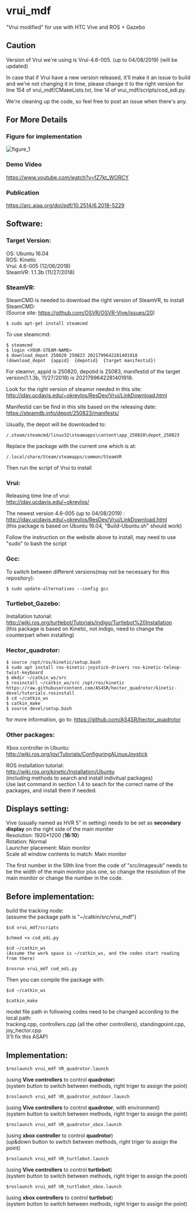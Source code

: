 # vrui_mdf
"Vrui modified" for use with HTC Vive and ROS + Gazebo 

## Caution

Version of Vrui we're using is Vrui-4.6-005. (up to 04/08/2019)
(will be updated)

In case that if Vrui have a new version released, it'll make it an issue to build and we're not changing it in time, 
please change it to the right version for line 154 of vrui_mdf/CMakeLists.txt, line 14 of vrui_mdf/scripts/cod_edi.py.

We're cleaning up the code, so feel free to post an issue when there's any.

## For More Details
### Figure for implementation

![figure_1](https://user-images.githubusercontent.com/24307076/42660737-0c8e63b0-85fa-11e8-95ff-bbf9ec9a4d53.png)

### Demo Video 

https://www.youtube.com/watch?v=fZ7kt_WORCY

### Publication
https://arc.aiaa.org/doi/pdf/10.2514/6.2018-5229

## Software:
### Target Version:
OS:        Ubuntu 16.04<br />
ROS:       Kinetic<br />
Vrui:      4.6-005 (12/06/2018)<br />
SteamVR:   1.1.3b (11/27/2018)<br />

### SteamVR:
SteamCMD is needed to download the right version of SteamVR, to install SteamCMD:<br />
(Source site: https://github.com/OSVR/OSVR-Vive/issues/20)

	$ sudo apt-get install steamcmd
	
To use steamcmd:

	$ steamcmd
	$ login <YOUR-STEAM-NAME>  
	$ download_depot 250820 250823 2021799642281401918
	(download_depot  {appid}  {depotid}  {target manifestid})

For steamvr, appid is 250820, depotid is 25083, manifestid of the target version(1.1.3b, 11/27/2018) is 2021799642281401918.<br />

Look for the right version of steamvr needed in this site:<br />
http://idav.ucdavis.edu/~okreylos/ResDev/Vrui/LinkDownload.html

Manifestid can be find in this site based on the releasing date:<br />
https://steamdb.info/depot/250823/manifests/

Usually, the depot will be downloaded to:

	/.steam/steamcmd/linux32\steamapps\content\app_250820\depot_250823

Replace the package with the current one which is at:<br />

	/.local/share/Steam/steamapps/common/SteamVR

Then run the script of Vrui to install<br />


### Vrui:
Releasing time line of vrui: <br />
http://idav.ucdavis.edu/~okreylos/

The newest version 4.6-005 (up to 04/08/2019) :<br />
http://idav.ucdavis.edu/~okreylos/ResDev/Vrui/LinkDownload.html<br />
(this package is based on Ubuntu 16.04, "Build-Ubuntu.sh" should work)

Follow the instruction on the website above to install, may need to use "sudo" to bash the script<br />

### Gcc:
To switch between different versions(may not be necessary for this repository):

	$ sudo update-alternatives --config gcc
	
### Turtlebot_Gazebo:

Installation tutorial: <br />
http://wiki.ros.org/turtlebot/Tutorials/indigo/Turtlebot%20Installation<br />
(this package is based on Kinetic, not indigo, need to change the counterpart when installing)

### Hector_quadrotor:

	$ source /opt/ros/kinetic/setup.bash
	$ sudo apt install ros-kinetic-joystick-drivers ros-kinetic-teleop-twist-keyboard
	$ mkdir ~/catkin_ws/src
	$ rosinstall ~/catkin_ws/src /opt/ros/kinetic https://raw.githubusercontent.com/AS4SR/hector_quadrotor/kinetic-devel/tutorials.rosinstall
	$ cd ~/catkin_ws
	$ catkin_make
	$ source devel/setup.bash
for more information, go to: https://github.com/AS4SR/hector_quadrotor

### Other packages:

Xbox controller in Ubuntu:<br />
http://wiki.ros.org/joy/Tutorials/ConfiguringALinuxJoystick

ROS installation tutorial: <br />
http://wiki.ros.org/kinetic/Installation/Ubuntu<br />
(including methods to search and install indivitual packages)<br />
Use last command in section 1.4 to seach for the correct name of the packages, and install them if needed.

## Displays setting:
	
Vive (usually named as HVR 5" in setting) needs to be set as **secondary display** on the right side of the main moniter<br />
Resolution: 1920*1200 (**16:10**)<br />
Rotation: Normal<br />
Launcher placement: Main monitor<br />
Scale all window contents to match: Main monitor<br />

The first number in the 59th line from the code of "src/imagesub" needs to be the width of the main monitor plus one, so change the resolution of the main monitor or change the number in the code.<br />

	
## Before implementation:

build the tracking node:<br />
(assume the package path is "~/catkin/src/vrui_mdf")


	$cd vrui_mdf/scripts

	$chmod +x cod_edi.py

	$cd ~/catkin_ws
	(Assume the work space is ~/catkin_ws, and the codes start reading from there)

	$rosrun vrui_mdf cod_edi.py

Then you can compile the package with:

	$cd ~/catkin_ws
	
	$catkin_make

model file path in following codes need to be changed according to the local path:<br />
tracking.cpp, controllers.cpp (all the other controllers), standingpoint.cpp, joy_hector.cpp<br />
(I'll fix this ASAP)

## Implementation:
	
	$roslaunch vrui_mdf VR_quadrotor.launch
(using **Vive controllers** to control **quadrotor**)<br />
(system button to switch between methods, right triger to assign the point)<br />

	$roslaunch vrui_mdf VR_quadrotor_outdoor.launch
(using **Vive controllers** to control **quadrotor**, with environment)<br />
(system button to switch between methods, right triger to assign the point)<br />

	$roslaunch vrui_mdf VR_quadrotor_xbox.launch
(using **xbox controller** to control **quadrotor**)<br />
(up&down button to switch between methods, right triger to assign the point)<br />


	$roslaunch vrui_mdf VR_turtlebot.launch
(using **Vive controllers** to control **turtlebot**)<br />
(system button to switch between methods, right triger to assign the point)<br />

	$roslaunch vrui_mdf VR_turtlebot_xbox.launch
(using **xbox controllers** to control **turtlebot**)<br />
(system button to switch between methods, right triger to assign the point)<br />
